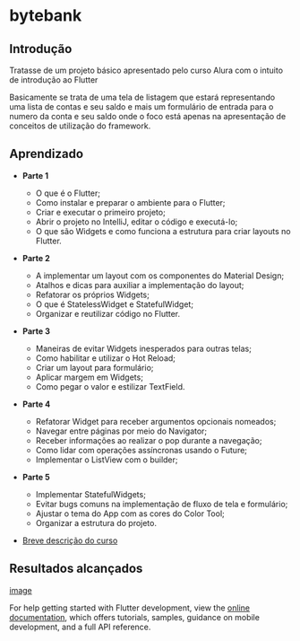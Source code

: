 # bytebank

## Introdução

Tratasse de um projeto básico apresentado pelo curso Alura com o intuito de introdução ao Flutter

Basicamente se trata de uma tela de listagem que estará representando uma lista de contas e seu saldo e mais um formulário de entrada para o numero da conta e seu saldo onde o foco está apenas na apresentação de conceitos de utilização do framework.
 

## Aprendizado

- **Parte 1**

  - O que é o Flutter;
  - Como instalar e preparar o ambiente para o Flutter;
  - Criar e executar o primeiro projeto;
  - Abrir o projeto no IntelliJ, editar o código e executá-lo;
  - O que são Widgets e como funciona a estrutura para criar layouts no Flutter.


- **Parte 2**

  - A implementar um layout com os componentes do Material Design;
  - Atalhos e dicas para auxiliar a implementação do layout;
  - Refatorar os próprios Widgets;
  - O que é StatelessWidget e StatefulWidget;
  - Organizar e reutilizar código no Flutter.


- **Parte 3**

   - Maneiras de evitar Widgets inesperados para outras telas;
   - Como habilitar e utilizar o Hot Reload;
   - Criar um layout para formulário;
   - Aplicar margem em Widgets;
   - Como pegar o valor e estilizar TextField.


- **Parte 4**

  - Refatorar Widget para receber argumentos opcionais nomeados;
  - Navegar entre páginas por meio do Navigator;
  - Receber informações ao realizar o pop durante a navegação;
  - Como lidar com operações assíncronas usando o Future;
  - Implementar o ListView com o builder;

- **Parte 5**

  - Implementar StatefulWidgets;
  - Evitar bugs comuns na implementação de fluxo de tela e formulário;
  - Ajustar o tema do App com as cores do Color Tool;
  - Organizar a estrutura do projeto.

 
- [Breve descrição do curso](info/infoCursotxt.txt)
 

## Resultados alcançados

[image](info/imagens/configLoginSenhaPortaDbQtdCarta.png)

For help getting started with Flutter development, view the
[online documentation](https://docs.flutter.dev/), which offers tutorials,
samples, guidance on mobile development, and a full API reference.
